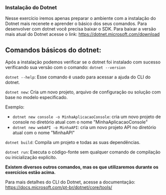 ### Instalação do Dotnet

Nesse exercício iremos apenas preparar o ambiente com a instalação do Dotnet mais recenete e aprender o básico dos seus comandos.
Para desenvolver com dotnet você precisa baixar o SDK.
Para baixar a versão mais atual do Dotnet acesse o link: https://dotnet.microsoft.com/download

## Comandos básicos do dotnet:

Após a instalação podemos verificar se o dotnet foi instalado com sucesso verificando sua versão com o comando:
    `dotnet --version`

`dotnet --help`: Esse comando é usado para acessar a ajuda do CLI do dotnet.

`dotnet new`: Cria um novo projeto, arquivo de configuração ou solução com base no modelo especificado.

Exemplo:
- `dotnet new console -o MinhaAplicacaoConsole`: cria um novo projeto de console no diretório atual com o nome "MinhaAplicacaoConsole"
- `dotnet new webAPI -o MinhaAPI`: cria um novo projeto API no diretório atual com o nome "MinhaAPI"

`dotnet build`: Compila um projeto e todas as suas dependências.

`dotnet run`: Executa o código-fonte sem qualquer comando de compilação ou inicialização explícito.

**Existem diversos outros comandos, mas os que utilizaremos durante os exercícios estão acima.**

Para mais detalhes do CLI do Dotnet, acesse a documentação: https://docs.microsoft.com/pt-br/dotnet/core/tools/ 
